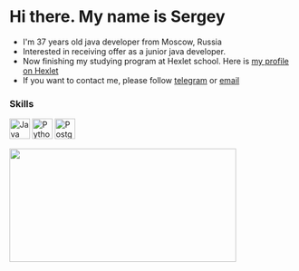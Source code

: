 Hi there. My name is Sergey
=======================
<!--
<p align='center'>
  <a href="https://t.me/Sergey_Reshetov"><img height="30" src="https://user-images.githubusercontent.com/113507393/222895028-ee7ffc90-e395-4079-9cdc-02309c0b4260.png"></a>&nbsp;&nbsp;
</p>

<div align="center">
  <h3><img src="https://media.giphy.com/media/WUlplcMpOCEmTGBtBW/giphy.gif" width="30"> Java Developer | Russia</h3>
</div>
-->

* I'm 37 years old java developer from Moscow, Russia   
* Interested in receiving offer as a junior java developer.   
* Now finishing my studying program at Hexlet school. Here is [my profile on Hexlet](https://ru.hexlet.io/u/sergey\_reshetov)  
* If you want to contact me, please follow [telegram](https://t.me/Sergey_Reshetov) or [email](mailto:reshetov.sn@gmail.com)  

### Skills

<p align="left">
<a href="https://www.oracle.com/java/" target="_blank" rel="noreferrer"><img src="https://raw.githubusercontent.com/danielcranney/readme-generator/main/public/icons/skills/java-colored.svg" width="36" height="36" alt="Java" /></a>
<a href="https://www.python.org/" target="_blank" rel="noreferrer"><img src="https://raw.githubusercontent.com/danielcranney/readme-generator/main/public/icons/skills/python-colored.svg" width="36" height="36" alt="Python" /></a>
<a href="https://www.postgresql.org/" target="_blank" rel="noreferrer"><img src="https://raw.githubusercontent.com/danielcranney/readme-generator/main/public/icons/skills/postgresql-colored.svg" width="36" height="36" alt="PostgreSQL" /></a>
</p>

<p>
<img align="left" width="400" height="200" src="https://github-readme-stats.vercel.app/api?username=reshetovsn&show_icons=true&hide_border=false&line_height=20&title_color=708090&icon_color=708090&show_owner=true"/>
</p>

<!--
  <p>
    <img src="https://img.shields.io/badge/java-0c2233?style=for-the-badge&logo=java&logoColor=white"/>
    <img src="https://img.shields.io/badge/Ubuntu-0c2233?style=for-the-badge&logo=ubuntu&logoColor=white"/>
    <img src="https://img.shields.io/badge/git-0c2233?style=for-the-badge&logo=git&logoColor=white"/>
    <img src="https://img.shields.io/badge/github-0c2233?style=for-the-badge&logo=github&logoColor=white"/>
    <img src="https://img.shields.io/badge/bootstrap-083d56?style=for-the-badge&logo=bootstrap&logoColor=white"/>
    <img src="https://img.shields.io/badge/javascript-083d56?style=for-the-badge&logo=javascript&logoColor=white"/>
    <img src="https://img.shields.io/badge/html5-083d56?style=for-the-badge&logo=html5&logoColor=white"/>
    <img src="https://img.shields.io/badge/css3-083d56?style=for-the-badge&logo=css3&logoColor=white"/>
    <img src="https://img.shields.io/badge/postgres-0e5f76?style=for-the-badge&logo=postgresql&logoColor=white"/>
    <img src="https://img.shields.io/badge/Apache%20Kafka-0e5f76?style=for-the-badge&logo=apachekafka&logoColor=white"/>
    <img src="https://img.shields.io/badge/docker-0e5f76?style=for-the-badge&logo=docker&logoColor=white"/>
    <img src="https://img.shields.io/badge/Postman-0e5f76?style=for-the-badge&logo=postman&logoColor=white"/>
    <img src="https://img.shields.io/badge/Apache%20Maven-9ba6a5?style=for-the-badge&logo=Apache%20Maven&logoColor=white"/>
    <img src="https://img.shields.io/badge/Gradle-9ba6a5?style=for-the-badge&logo=Gradle&logoColor=white"/>
    <img src="https://img.shields.io/badge/IntelliJIDEA-9ba6a5?style=for-the-badge&logo=intellij-idea&logoColor=white"/>
    <img src="https://img.shields.io/badge/spring-e95d35?style=for-the-badge&logo=spring&logoColor=white"/>
    <img src="https://img.shields.io/badge/hibernate-e95d35?style=for-the-badge&logo=hibernate&logoColor=white"/>
  </p>
-->

<!--
**reshetovsn/reshetovsn** is a ✨ _special_ ✨ repository because its `README.md` (this file) appears on your GitHub profile.

Here are some ideas to get you started:

- 🔭 I’m currently working on ...
- 🌱 I’m currently learning ...
- 👯 I’m looking to collaborate on ...
- 🤔 I’m looking for help with ...
- 💬 Ask me about ...
- 📫 How to reach me: ...
- 😄 Pronouns: ...
- ⚡ Fun fact: ...
-->
